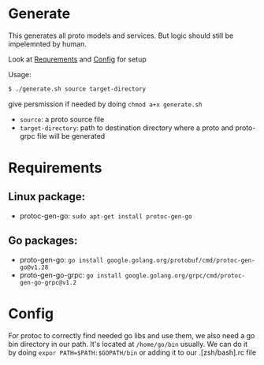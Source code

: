 # Generate
This generates all proto models and services. But logic should still be impelemnted by human.

Look at [Requrements](#requirements) and [Config](#config) for setup

Usage:
```bash
$ ./generate.sh source target-directory
```
give persmission if needed by doing `chmod a+x generate.sh`

* `source`: a proto source file
* `target-directory`: path to destination directory where a proto and proto-grpc file will be generated

# Requirements
## Linux package:
* protoc-gen-go: `sudo apt-get install protoc-gen-go`

## Go packages:
* proto-gen-go: `go install google.golang.org/protobuf/cmd/protoc-gen-go@v1.28`
* proto-gen-go-grpc: `go install google.golang.org/grpc/cmd/protoc-gen-go-grpc@v1.2`

# Config
For protoc to correctly find needed go libs and use them, we also need a go bin directory in our path.
It's located at `/home/go/bin` usually. We can do it by doing `expor PATH=$PATH:$GOPATH/bin` or adding it to our .[zsh/bash].rc file